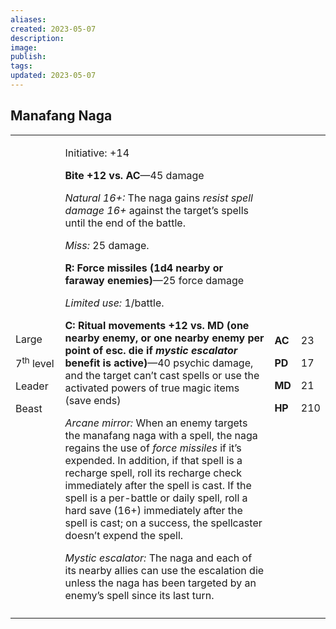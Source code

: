 ```yaml
---
aliases: 
created: 2023-05-07
description: 
image: 
publish: 
tags: 
updated: 2023-05-07
---
```


## Manafang Naga

<table>
<colgroup>
<col style="width: 16%" />
<col style="width: 71%" />
<col style="width: 5%" />
<col style="width: 6%" />
</colgroup>
<tbody>
<tr class="odd">
<td><p>Large</p>
<p>7<sup>th</sup> level</p>
<p>Leader</p>
<p>Beast</p></td>
<td><p>Initiative: +14</p>
<p><strong>Bite +12 vs. AC</strong>—45 damage</p>
<p><em>Natural 16+:</em> The naga gains <em>resist spell damage 16+</em>
against the target’s spells until the end of the battle.</p>
<p><em>Miss:</em> 25 damage.</p>
<p><strong>R: Force missiles (1d4 nearby or faraway enemies)</strong>—25
force damage</p>
<p><em>Limited use:</em> 1/battle.</p>
<p><strong>C: Ritual movements +12 vs. MD (one nearby enemy, or one
nearby enemy per point of esc. die if <em>mystic escalator</em> benefit
is active)</strong>—40 psychic damage, and the target can’t cast spells
or use the activated powers of true magic items (save ends)</p>
<p><em>Arcane mirror:</em> When an enemy targets the manafang naga with
a spell, the naga regains the use of <em>force missiles</em> if it’s
expended. In addition, if that spell is a recharge spell, roll its
recharge check immediately after the spell is cast. If the spell is a
per-battle or daily spell, roll a hard save (16+) immediately after the
spell is cast; on a success, the spellcaster doesn’t expend the
spell.</p>
<p><em>Mystic escalator:</em> The naga and each of its nearby allies can
use the escalation die unless the naga has been targeted by an enemy’s
spell since its last turn.</p></td>
<td><p><strong>AC</strong></p>
<p><strong>PD</strong></p>
<p><strong>MD</strong></p>
<p><strong>HP</strong></p></td>
<td><p>23</p>
<p>17</p>
<p>21</p>
<p>210</p></td>
</tr>
<tr class="even">
<td></td>
<td></td>
<td></td>
<td></td>
</tr>
</tbody>
</table>

